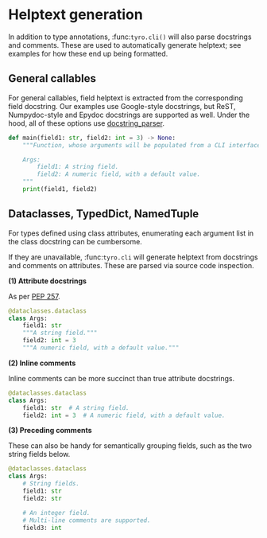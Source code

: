 # Helptext generation

In addition to type annotations, :func:`tyro.cli()` will also parse docstrings
and comments. These are used to automatically generate helptext; see examples
for how these end up being formatted.

## General callables

For general callables, field helptext is extracted from the corresponding field
docstring. Our examples use Google-style docstrings, but ReST, Numpydoc-style
and Epydoc docstrings are supported as well. Under the hood, all of these
options use [docstring_parser](https://github.com/rr-/docstring_parser).

```python
def main(field1: str, field2: int = 3) -> None:
    """Function, whose arguments will be populated from a CLI interface.

    Args:
        field1: A string field.
        field2: A numeric field, with a default value.
    """
    print(field1, field2)
```

## Dataclasses, TypedDict, NamedTuple

For types defined using class attributes, enumerating each argument list in the
class docstring can be cumbersome.

If they are unavailable, :func:`tyro.cli` will generate helptext from
docstrings and comments on attributes. These are parsed via source code
inspection.

**(1) Attribute docstrings**

As per [PEP 257](https://peps.python.org/pep-0257/#what-is-a-docstring).

```python
@dataclasses.dataclass
class Args:
    field1: str
    """A string field."""
    field2: int = 3
    """A numeric field, with a default value."""
```

**(2) Inline comments**

Inline comments can be more succinct than true attribute docstrings.

```python
@dataclasses.dataclass
class Args:
    field1: str  # A string field.
    field2: int = 3  # A numeric field, with a default value.
```

**(3) Preceding comments**

These can also be handy for semantically grouping fields, such as the two string
fields below.

```python
@dataclasses.dataclass
class Args:
    # String fields.
    field1: str
    field2: str

    # An integer field.
    # Multi-line comments are supported.
    field3: int
```
